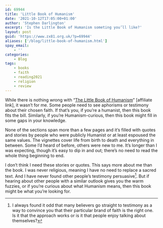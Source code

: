 ```yaml
---
id: 69944
title: 'Little Book of Humanism'
date: '2021-10-12T17:05:00+01:00'
author: 'Stephen Darlington'
excerpt: 'Is the Little Book of Humanism someting you’ll like?'
layout: post
guid: 'https://www.zx81.org.uk/?p=69944'
aliases: ['/blog/little-book-of-humanism.html']
spay_email:
    - ''
categories:
    - Blog
tags:
    - books
    - faith
    - reading2021
    - religion
    - review
---
```


While there is nothing wrong with “[The Little Book of Humanism](https://amzn.to/3AxvtPk)” [affiliate link], it wasn’t for me. Some people need to see aphorisms or testimony about their chosen faith. If that’s you, if you’re a humanist, then this book fits the bill. Similarly, if you’re Humanism-curious, then this book might fill in some gaps in your knowledge.

None of the sections span more than a few pages and it’s filled with quotes and stories by people who were publicly Humanist or at least espoused the same values. The vignettes cover life from birth to death and everything in between. Some I’d heard of before, others were new to me. It’s longer than I was expecting, though it’s easy to dip in and out; there’s no need to read the whole thing beginning to end.

I don’t think I need these stories or quotes. This says more about me than the book. I was never religious, meaning I have no need to replace a sacred text. And I have never found other people’s testimony persuasive[^1]. But if hearing about other people with a similar outlook gives you the warm fuzzies, or if you’re curious about what Humanism means, then this book might be what you’re looking for.

[^1]: I always found it odd that many believers go straight to testimony as a way to convince you that their particular brand of faith is the right one. Is it that the approach works or is it that people enjoy talking about themselves?
